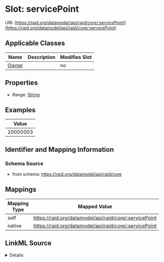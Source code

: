 

# Slot: servicePoint



URI: [https://raid.org/datamodel/api/raid/core/:servicePoint](https://raid.org/datamodel/api/raid/core/:servicePoint)



<!-- no inheritance hierarchy -->





## Applicable Classes

| Name | Description | Modifies Slot |
| --- | --- | --- |
| [Owner](../classes/Owner.md) |  |  no  |







## Properties

* Range: [String](../types/String.md)






## Examples

| Value |
| --- |
| 20000003 |

## Identifier and Mapping Information







### Schema Source


* from schema: https://raid.org/datamodel/api/raid/core




## Mappings

| Mapping Type | Mapped Value |
| ---  | ---  |
| self | https://raid.org/datamodel/api/raid/core/:servicePoint |
| native | https://raid.org/datamodel/api/raid/core/:servicePoint |




## LinkML Source

<details>
```yaml
name: servicePoint
examples:
- value: '20000003'
from_schema: https://raid.org/datamodel/api/raid/core
rank: 1000
alias: servicePoint
owner: Owner
domain_of:
- Owner
range: string

```
</details>